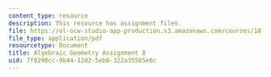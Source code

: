 ```yaml
---
content_type: resource
description: This resource has assignment files.
file: https://ol-ocw-studio-app-production.s3.amazonaws.com/courses/18-725-algebraic-geometry-fall-2015/7f0290cc9b4412d25eb8322a35585e6c_MIT18_725F15_hw8.pdf
file_type: application/pdf
resourcetype: Document
title: Algebraic Geometry Assignment 8
uid: 7f0290cc-9b44-12d2-5eb8-322a35585e6c
---
```

